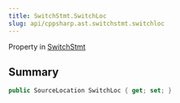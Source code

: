 ```yaml
---
title: SwitchStmt.SwitchLoc
slug: api/cppsharp.ast.switchstmt.switchloc
---
```

Property in [SwitchStmt](/api/cppsharp/ast/switchstmt)

## Summary



```csharp
public SourceLocation SwitchLoc { get; set; }
```

